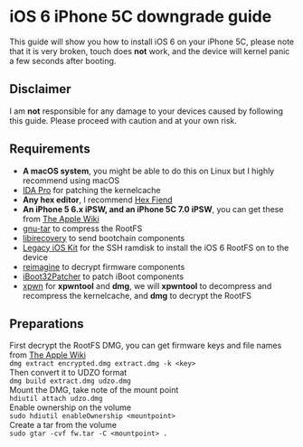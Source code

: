 # iOS 6 iPhone 5C downgrade guide
This guide will show you how to install iOS 6 on your iPhone 5C, please note that it is very broken, touch does **not** work, and the device will kernel panic a few seconds after booting.
## Disclaimer
I am **not** responsible for any damage to your devices caused by following this guide. Please proceed with caution and at your own risk.
## Requirements
- **A macOS system**, you might be able to do this on Linux but I highly recommend using macOS
- [IDA Pro](https://hex-rays.com/ida-pro) for patching the kernelcache
- **Any hex editor**, I recommend [Hex Fiend](https://hexfiend.com)
- **An iPhone 5 6.x iPSW, and an iPhone 5C 7.0 iPSW**, you can get these from [The Apple Wiki](https://theapplewiki.com/wiki/Firmware)
- [gnu-tar](https://formulae.brew.sh/formula/gnu-tar) to compress the RootFS
- [libirecovery](https://formulae.brew.sh/formula/libirecovery) to send bootchain components
- [Legacy iOS Kit](https://github.com/LukeZGD/Legacy-iOS-Kit) for the SSH ramdisk to install the iOS 6 RootFS on to the device
- [reimagine](https://github.com/danzatt/reimagine) to decrypt firmware components
- [iBoot32Patcher](https://github.com/iH8sn0w/iBoot32Patcher) to patch iBoot components
- [xpwn](https://github.com/OothecaPickle/xpwn) for **xpwntool** and **dmg**, we will **xpwntool** to decompress and recompress the kernelcache, and **dmg** to decrypt the RootFS  
## Preparations
First decrypt the RootFS DMG, you can get firmware keys and file names from [The Apple Wiki](https://theapplewiki.com/wiki/Firmware)  
`dmg extract encrypted.dmg extract.dmg -k <key>`  
Then convert it to UDZO format  
`dmg build extract.dmg udzo.dmg`  
Mount the DMG, take note of the mount point  
`hdiutil attach udzo.dmg`  
Enable ownership on the volume  
`sudo hdiutil enableOwnership <mountpoint>`  
Create a tar from the volume  
`sudo gtar -cvf fw.tar -C <mountpoint> .`  
